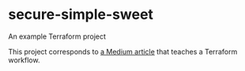 # secure-simple-sweet
An example Terraform project

This project corresponds to [a Medium article](https://medium.com/@dirk.avery/terraform-secure-simple-sweet-development-workflow-d7188d33d9cf) that teaches a Terraform workflow.
